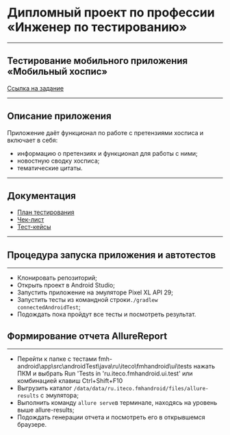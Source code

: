 # Дипломный проект по профессии «Инженер по тестированию»

---

## Тестирование мобильного приложения «Мобильный хоспис»

[Ссылка на задание](https://github.com/netology-code/qamid-diplom)

---

## Описание приложения

Приложение даёт функционал по работе с претензиями хосписа и включает в себя:
- информацию о претензиях и функционал для работы с ними;
- новостную сводку хосписа;
- тематические цитаты.

---

## Документация

- [План тестирования](https://github.com/dafokina/QAMID43-Diplom/blob/master/Plan.md)
- [Чек-лист](https://docs.google.com/spreadsheets/d/15YJiOt0RNHwI1rGuOKl2lF_f2KUyFNNZ/edit#gid=1474013527)
- [Тест-кейсы](https://docs.google.com/spreadsheets/d/1vHjyPISd3-K1KHmxQdC4k0CNVebzVVw9/edit#gid=716714085)
  
---

## Процедура запуска приложения и автотестов

---

- Клонировать репозиторий;
- Открыть проект в Android Studio;
- Запустить приложение на эмуляторе Pixel XL API 29;
- Запустить тесты из командной строки`./gradlew connectedAndroidTest`;
- Подождать пока пройдут все тесты и посмотреть результат.

## Формирование отчета AllureReport

---

- Перейти к папке с тестами fmh-android\app\src\androidTest\java\ru\iteco\fmhandroid\ui\tests нажать ПКМ и выбрать Run 'Tests in 'ru.iteco.fmhandroid.ui.test' или комбинацией клавиш Ctrl+Shift+F10
- Выгрузить каталог `/data/data/ru.iteco.fmhandroid/files/allure-results` с эмулятора;
- Выполнить команду `allure serve`в терминале, находясь на уровень выше allure-results;
- Подождать генерации отчета и посмотреть его в открывшемся браузере.
